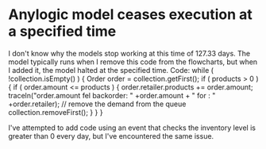 
# Anylogic model ceases execution at a specified time

I don't know why the models stop working at this time of 127.33 days.
The model typically runs when I remove this code from the flowcharts, but when I added it, the model halted at the specified time.
Code:
while ( !collection.isEmpty() )
{
Order order = collection.getFirst();
if ( products > 0 )
{
if ( order.amount <= products )
{
order.retailer.products += order.amount;
traceln("order.amount fel backorder: " +order.amount + " for : " +order.retailer);
// remove the demand from the queue
collection.removeFirst();
}
}
}


I've attempted to add code using an event that checks the inventory level is greater than 0 every day, but I've encountered the same issue.

        